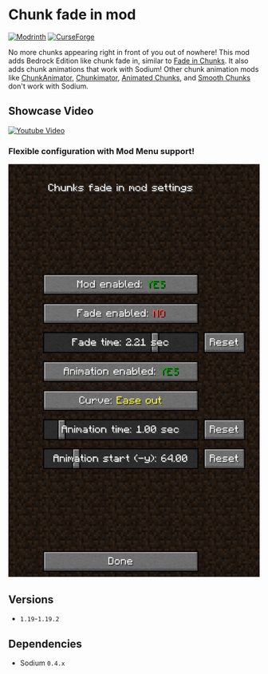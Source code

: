 # Chunk fade in mod
[![Modrinth](https://img.shields.io/modrinth/dt/chunks-fade-in?style=for-the-badge&color=green&logo=data%3Aimage%2Fpng%3Bbase64%2CiVBORw0KGgoAAAANSUhEUgAAABAAAAAQCAMAAAAoLQ9TAAABvFBMVEUAAAD%2FAP8AojwA6f%2F%2F%2BAAA%2F%2FYA%2F3zC8wAA2FkA21MA2VwA0VoA1lcA11YA6FH%2FAP8A0V4A1U8A0lkA1lMA2VYAzmIAylkA008AzlwAy1IA2FkA2GMA1VgA1VIA1VoAzkwAy2AA004A1VEA3VsAzFoA110A12wA110A3VYA1W4Av1EAz0gA22wAzoMA3EsA2W4A%2F0AA%2BlAA%2F4QAtDkA%2FyQA%2F80AhqoiEMX%2FpAAA02AA2FgA3WEA3VoA32oA214A2V0A1VgA1GYA21oA21IAzFEA0l4A1FsA1VgA2WEAzVAA0FYA0FEAz2EA2E8A1WIA11oA1mEA0l0A0lUA2mAA1lwAylUAz1cA0mMA1lAA41cA1UwA21sA41oA0lgA4F4Az1cAyEsA1l0A4l8A3lYAzloA6WUA0EsAyEsA2FAA1jwAyF4Az1oA524A2VEA0VwA9VkAv1cA2UIA4mcA5H0A2zoAzjEAx0wA7mAAxV4A%2FG8A2l8A1E0A10wAxF4AwDQAy0sAtxcAyWIAtkAO1QAA8VoAqHwA%2FzwA33AAtVIA0YkgtQAA%2F8W2wgAA%2F6UA7u7%2FiwAAs%2F%2BAALMgYAD%2FACRxTWCJAAAAlHRSTlMABBMLCAYFBero4d7CuRUI6%2Bnj4N%2Fe29vW1by7t7eyrKuilZSHhm5mW1pZVVFBPTkaGA4NCwoKCAXy8e%2Fr6Ofm5uXl4%2BPh4eHc3NnZ2NjX19bW0czIvba0raWkoqKfkpCLiYSDgn59fXx8eHRra2RkZGRhYF1dW1hUU1NTTUlFREM5ODclIyIgHxwYFhURDwsKCggHjU6V5wAAAP5JREFUGNMFwQNixAAABMCNT0nOtm3Vtm3btm1%2FuDOgAQiHHusdG0sBaQ4MssFBeYMulnE6rvIAvos7jVrF5DmVtquMfo4AETE1e5Nf3HvmcaVSdgSkrJJ5irid4S8gLNaaSQS6FPfY6ymvOP5kyIG2fbiVs7jprHbFi4DoaxmHzbiOS0kfSeD3BVvqIVj0EfbU1J34CLmmqbDGjJEqt7ddWtdvl8tXmeXSKRy0GppqPA6JRuYjn3lZGIJT2nEiPmxsxjl2rcTyCiKk1y5RBRoiOVemi9LAm79XqlgIJvIBlWEbLLLInQ3Xq5VjiNqu%2FxgABPC0O8GPFn6SOdD4BwrbMVMNbnOUAAAAAElFTkSuQmCC)](https://modrinth.com/mod/chunks-fade-in)
[![CurseForge](https://cf.way2muchnoise.eu/full_720811_downloads.svg?badge_style=for_the_badge)](https://www.curseforge.com/minecraft/mc-mods/chunks-fade-in)

No more chunks appearing right in front of you out of nowhere! This mod adds Bedrock Edition like chunk fade in, similar to [Fade in Chunks](https://modrinth.com/mod/fade-in-chunks). It also adds chunk animations that work with Sodium! Other chunk animation mods like [ChunkAnimator](https://www.curseforge.com/minecraft/mc-mods/chunk-animator), [Chunkimator](https://modrinth.com/mod/chunkimator), [Animated Chunks](https://modrinth.com/mod/animated-chunks), and [Smooth Chunks](https://modrinth.com/mod/smooth-chunks) don't work with Sodium.

## Showcase Video
[![Youtube Video](http://img.youtube.com/vi/CanA5ADOis0/0.jpg)](https://www.youtube.com/watch?v=CanA5ADOis0)

### Flexible configuration with Mod Menu support!
![Mod Menu Config](readme-assets/config.png)

## Versions
- `1.19`-`1.19.2`

## Dependencies
- Sodium `0.4.x`
